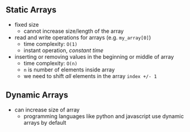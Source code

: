## Static Arrays

- fixed size
  - cannot increase size/length of the array
- read and write operations for arrays (e.g. `my_array[0]`)
  - time complexity: `O(1)`
  - instant operation, _constant time_
- inserting or removing values in the beginning or middle of array
  - time complexity: `O(n)`
  - `n` is number of elements inside array
  - we need to shift _all_ elements in the array `index +/- 1`

## Dynamic Arrays

- can increase size of array
  - programming languages like python and javascript use dynamic arrays by default
